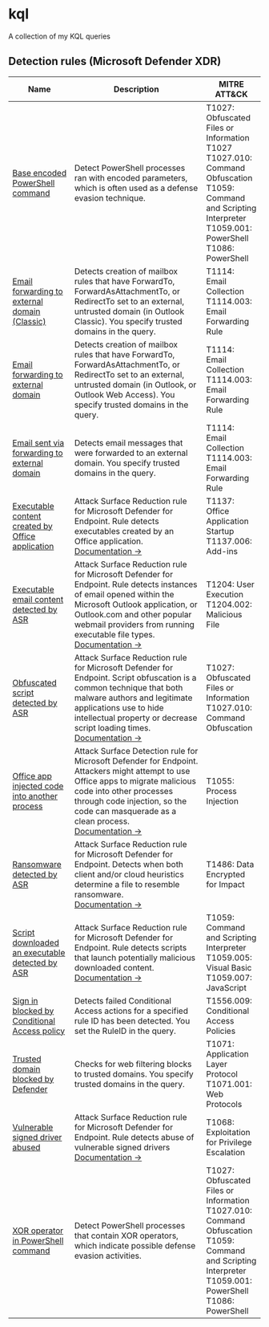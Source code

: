 # kql

A collection of my KQL queries

## **Detection rules (Microsoft Defender XDR)**
|Name|Description|MITRE ATT&CK|
|-|-|-|
|[Base encoded PowerShell command](./detection-rules/Base-encoded-PowerShell-command/query.kql)|Detect PowerShell processes ran with encoded parameters, which is often used as a defense evasion technique.|T1027: Obfuscated Files or Information </br> T1027 T1027.010: Command Obfuscation </br> T1059: Command and Scripting Interpreter </br> T1059.001: PowerShell </br> T1086: PowerShell|
|[Email forwarding to external domain (Classic)](./detection-rules/Email-forwarding-to-external-domain-\(Classic\)/query.kql)|Detects creation of mailbox rules that have ForwardTo, ForwardAsAttachmentTo, or RedirectTo set to an external, untrusted domain (in Outlook Classic). You specify trusted domains in the query.|T1114: Email Collection </br> T1114.003: Email Forwarding Rule|
|[Email forwarding to external domain](./detection-rules/Email-forwarding-to-external-domain/query.kql)|Detects creation of mailbox rules that have ForwardTo, ForwardAsAttachmentTo, or RedirectTo set to an external, untrusted domain (in Outlook, or Outlook Web Access). You specify trusted domains in the query.|T1114: Email Collection </br> T1114.003: Email Forwarding Rule|
|[Email sent via forwarding to external domain](./detection-rules/Email-sent-via-forwarding-to-external-domain/query.kql)|Detects email messages that were forwarded to an external domain. You specify trusted domains in the query.|T1114: Email Collection </br> T1114.003: Email Forwarding Rule|
|[Executable content created by Office application](./detection-rules/Executable-content-created-by-Office-application-detected-by-ASR/query.kql)|Attack Surface Reduction rule for Microsoft Defender for Endpoint. Rule detects executables created by an Office application. </br>[Documentation &rarr;](https://learn.microsoft.com/en-us/defender-endpoint/attack-surface-reduction-rules-reference#block-office-applications-from-creating-executable-content)|T1137: Office Application Startup  </br> T1137.006: Add-ins|
|[Executable email content detected by ASR](./detection-rules/Executable-email-content-detected-by-ASR/query.kql)|Attack Surface Reduction rule for Microsoft Defender for Endpoint. Rule detects instances of email opened within the Microsoft Outlook application, or Outlook.com and other popular webmail providers from running executable file types. </br>[Documentation &rarr;](https://learn.microsoft.com/en-us/defender-endpoint/attack-surface-reduction-rules-reference#block-executable-content-from-email-client-and-webmail)|T1204: User Execution </br> T1204.002: Malicious File|
|[Obfuscated script detected by ASR](./detection-rules/Obfuscated-script-detected-by-ASR/query.kql)|Attack Surface Reduction rule for Microsoft Defender for Endpoint. Script obfuscation is a common technique that both malware authors and legitimate applications use to hide intellectual property or decrease script loading times.</br> [Documentation &rarr;](https://learn.microsoft.com/en-us/defender-endpoint/attack-surface-reduction-rules-reference#block-execution-of-potentially-obfuscated-scripts)|T1027: Obfuscated Files or Information </br> T1027.010: Command Obfuscation|
|[Office app injected code into another process](./detection-rules/Office-app-injected-code-into-another-process/query.kql)|Attack Surface Detection rule for Microsoft Defender for Endpoint. Attackers might attempt to use Office apps to migrate malicious code into other processes through code injection, so the code can masquerade as a clean process. </br>[Documentation &rarr;](https://learn.microsoft.com/en-us/defender-endpoint/attack-surface-reduction-rules-reference#block-office-applications-from-injecting-code-into-other-processes)|T1055: Process Injection|
|[Ransomware detected by ASR](./detection-rules/Ransomware-detected-by-ASR/query.kql)|Attack Surface Reduction rule for Microsoft Defender for Endpoint. Detects when both client and/or cloud heuristics determine a file to resemble ransomware.</br>[Documentation &rarr;](https://learn.microsoft.com/en-us/defender-endpoint/attack-surface-reduction-rules-reference#use-advanced-protection-against-ransomware)|T1486: Data Encrypted for Impact|
|[Script downloaded an executable detected by ASR](./detection-rules/Script-downloaded-an-executable-detected-by-ASR/query.kql)|Attack Surface Reduction rule for Microsoft Defender for Endpoint. Rule detects scripts that launch potentially malicious downloaded content. </br>[Documentation &rarr;](https://learn.microsoft.com/en-us/defender-endpoint/attack-surface-reduction-rules-reference#block-javascript-or-vbscript-from-launching-downloaded-executable-content)|T1059: Command and Scripting Interpreter </br> T1059.005: Visual Basic </br> T1059.007: JavaScript|
|[Sign in blocked by Conditional Access policy](./detection-rules/Sign-in-blocked-by-Conditional-Access-policy/query.kql)|Detects failed Conditional Access actions for a specified rule ID has been detected. You set the RuleID in the query.|T1556.009: Conditional Access Policies|
|[Trusted domain blocked by Defender](./detection-rules/Trusted-domain-blocked-by-Defender/query.kql)|Checks for web filtering blocks to trusted domains. You specify trusted domains in the query.|T1071: Application Layer Protocol </br> T1071.001: Web Protocols|
|[Vulnerable signed driver abused](./detection-rules/Vulnerable-signed-driver-abused/query.kql)|Attack Surface Reduction rule for Microsoft Defender for Endpoint. Rule detects abuse of vulnerable signed drivers </br>[Documentation &rarr;](https://learn.microsoft.com/en-us/defender-endpoint/attack-surface-reduction-rules-reference#block-abuse-of-exploited-vulnerable-signed-drivers)|T1068: Exploitation for Privilege Escalation|
|[XOR operator in PowerShell command](./detection-rules/XOR-operator-in-PowerShell-command/query.kql)|Detect PowerShell processes that contain XOR operators, which indicate possible defense evasion activities.|T1027: Obfuscated Files or Information </br> T1027.010: Command Obfuscation </br> T1059: Command and Scripting Interpreter </br> T1059.001: PowerShell </br> T1086: PowerShell|